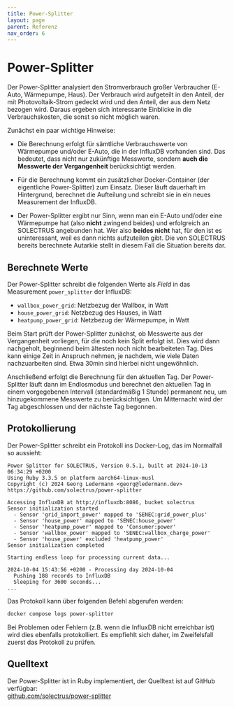 ```yaml
---
title: Power-Splitter
layout: page
parent: Referenz
nav_order: 6
---
```


# Power-Splitter

Der Power-Splitter analysiert den Stromverbrauch großer Verbraucher (E-Auto, Wärmepumpe, Haus). Der Verbrauch wird aufgeteilt in den Anteil, der mit Photovoltaik-Strom gedeckt wird und den Anteil, der aus dem Netz bezogen wird. Daraus ergeben sich interessante Einblicke in die Verbrauchskosten, die sonst so nicht möglich waren.

Zunächst ein paar wichtige Hinweise:

- Die Berechnung erfolgt für sämtliche Verbrauchswerte von Wärmepumpe und/oder E-Auto, die in der InfluxDB vorhanden sind. Das bedeutet, dass nicht nur zukünftige Messwerte, sondern **auch die Messwerte der Vergangenheit** berücksichtigt werden.

- Für die Berechnung kommt ein zusätzlicher Docker-Container (der eigentliche Power-Splitter) zum Einsatz. Dieser läuft dauerhaft im Hintergrund, berechnet die Aufteilung und schreibt sie in ein neues Measurement der InfluxDB.

- Der Power-Splitter ergibt nur Sinn, wenn man ein E-Auto und/oder eine Wärmepumpe hat (also **nicht** zwingend beides) und erfolgreich an SOLECTRUS angebunden hat. Wer also **beides nicht** hat, für den ist es uninteressant, weil es dann nichts aufzuteilen gibt. Die von SOLECTRUS bereits berechnete Autarkie stellt in diesem Fall die Situation bereits dar.

## Berechnete Werte

Der Power-Splitter schreibt die folgenden Werte als _Field_ in das Measurement `power_splitter` der InfluxDB:

- `wallbox_power_grid`: Netzbezug der Wallbox, in Watt
- `house_power_grid`: Netzbezug des Hauses, in Watt
- `heatpump_power_grid`: Netzbezug der Wärmepumpe, in Watt

Beim Start prüft der Power-Splitter zunächst, ob Messwerte aus der Vergangenheit vorliegen, für die noch kein Split erfolgt ist. Dies wird dann nachgeholt, beginnend beim ältesten noch nicht bearbeiteten Tag. Dies kann einige Zeit in Anspruch nehmen, je nachdem, wie viele Daten nachzuarbeiten sind. Etwa 30min sind hierbei nicht ungewöhnlich.

Anschließend erfolgt die Berechnung für den aktuellen Tag. Der Power-Splitter läuft dann im Endlosmodus und berechnet den aktuellen Tag in einem vorgegebenen Intervall (standardmäßig 1 Stunde) permanent neu, um hinzugekommene Messwerte zu berücksichtigen. Um Mitternacht wird der Tag abgeschlossen und der nächste Tag begonnen.

## Protokollierung

Der Power-Splitter schreibt ein Protokoll ins Docker-Log, das im Normalfall so aussieht:

```plaintext
Power Splitter for SOLECTRUS, Version 0.5.1, built at 2024-10-13 06:34:29 +0200
Using Ruby 3.3.5 on platform aarch64-linux-musl
Copyright (c) 2024 Georg Ledermann <georg@ledermann.dev>
https://github.com/solectrus/power-splitter

Accessing InfluxDB at http://influxdb:8086, bucket solectrus
Sensor initialization started
  - Sensor 'grid_import_power' mapped to 'SENEC:grid_power_plus'
  - Sensor 'house_power' mapped to 'SENEC:house_power'
  - Sensor 'heatpump_power' mapped to 'Consumer:power'
  - Sensor 'wallbox_power' mapped to 'SENEC:wallbox_charge_power'
  - Sensor 'house_power' excluded 'heatpump_power'
Sensor initialization completed

Starting endless loop for processing current data...

2024-10-04 15:43:56 +0200 - Processing day 2024-10-04
  Pushing 188 records to InfluxDB
  Sleeping for 3600 seconds...
...
```

Das Protokoll kann über folgenden Befehl abgerufen werden:

```bash
docker compose logs power-splitter
```

Bei Problemen oder Fehlern (z.B. wenn die InfluxDB nicht erreichbar ist) wird dies ebenfalls protokolliert. Es empfiehlt sich daher, im Zweifelsfall zuerst das Protokoll zu prüfen.

## Quelltext

Der Power-Splitter ist in Ruby implementiert, der Quelltext ist auf GitHub verfügbar: \
[github.com/solectrus/power-splitter](https://github.com/solectrus/power-splitter)
